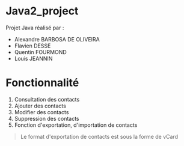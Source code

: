 # Java2_project
 
Projet Java réalisé par :

- Alexandre BARBOSA DE OLIVEIRA
- Flavien DESSE
- Quentin FOURMOND
- Louis JEANNIN

# Fonctionnalité

 1. Consultation des contacts 
 2. Ajouter des contacts
 3. Modifier des contacts
 4. Suppression des contacts
 5. Fonction d'exportation, d'importation de contacts

> Le format d'exportation de contacts est sous la forme de vCard 
